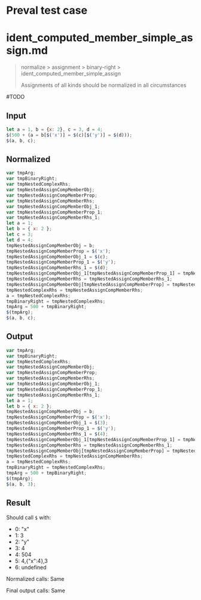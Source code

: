 # Preval test case

# ident_computed_member_simple_assign.md

> normalize > assignment > binary-right > ident_computed_member_simple_assign
>
> Assignments of all kinds should be normalized in all circumstances

#TODO

## Input

`````js filename=intro
let a = 1, b = {x: 2}, c = 3, d = 4;
$(500 + (a = b[$('x')] = $(c)[$('y')] = $(d)));
$(a, b, c);
`````

## Normalized

`````js filename=intro
var tmpArg;
var tmpBinaryRight;
var tmpNestedComplexRhs;
var tmpNestedAssignCompMemberObj;
var tmpNestedAssignCompMemberProp;
var tmpNestedAssignCompMemberRhs;
var tmpNestedAssignCompMemberObj_1;
var tmpNestedAssignCompMemberProp_1;
var tmpNestedAssignCompMemberRhs_1;
let a = 1;
let b = { x: 2 };
let c = 3;
let d = 4;
tmpNestedAssignCompMemberObj = b;
tmpNestedAssignCompMemberProp = $('x');
tmpNestedAssignCompMemberObj_1 = $(c);
tmpNestedAssignCompMemberProp_1 = $('y');
tmpNestedAssignCompMemberRhs_1 = $(d);
tmpNestedAssignCompMemberObj_1[tmpNestedAssignCompMemberProp_1] = tmpNestedAssignCompMemberRhs_1;
tmpNestedAssignCompMemberRhs = tmpNestedAssignCompMemberRhs_1;
tmpNestedAssignCompMemberObj[tmpNestedAssignCompMemberProp] = tmpNestedAssignCompMemberRhs;
tmpNestedComplexRhs = tmpNestedAssignCompMemberRhs;
a = tmpNestedComplexRhs;
tmpBinaryRight = tmpNestedComplexRhs;
tmpArg = 500 + tmpBinaryRight;
$(tmpArg);
$(a, b, c);
`````

## Output

`````js filename=intro
var tmpArg;
var tmpBinaryRight;
var tmpNestedComplexRhs;
var tmpNestedAssignCompMemberObj;
var tmpNestedAssignCompMemberProp;
var tmpNestedAssignCompMemberRhs;
var tmpNestedAssignCompMemberObj_1;
var tmpNestedAssignCompMemberProp_1;
var tmpNestedAssignCompMemberRhs_1;
let a = 1;
let b = { x: 2 };
tmpNestedAssignCompMemberObj = b;
tmpNestedAssignCompMemberProp = $('x');
tmpNestedAssignCompMemberObj_1 = $(3);
tmpNestedAssignCompMemberProp_1 = $('y');
tmpNestedAssignCompMemberRhs_1 = $(4);
tmpNestedAssignCompMemberObj_1[tmpNestedAssignCompMemberProp_1] = tmpNestedAssignCompMemberRhs_1;
tmpNestedAssignCompMemberRhs = tmpNestedAssignCompMemberRhs_1;
tmpNestedAssignCompMemberObj[tmpNestedAssignCompMemberProp] = tmpNestedAssignCompMemberRhs;
tmpNestedComplexRhs = tmpNestedAssignCompMemberRhs;
a = tmpNestedComplexRhs;
tmpBinaryRight = tmpNestedComplexRhs;
tmpArg = 500 + tmpBinaryRight;
$(tmpArg);
$(a, b, 3);
`````

## Result

Should call `$` with:
 - 0: "x"
 - 1: 3
 - 2: "y"
 - 3: 4
 - 4: 504
 - 5: 4,{"x":4},3
 - 6: undefined

Normalized calls: Same

Final output calls: Same
